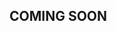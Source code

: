 ## COMING SOON
<!-- # Hacktiv8 Phase 0 Week 4: Logics in JavaScript

![Header](assets/header-w1.jpg)

Selamat sudah melalui kegiatan pekan ketiga! Di pekan keempat ini, kita akan fokus untuk mengasah logika dan pemrograman kita dengan terus mengerjakan tantangan. Minggu ini mungkin akan sulit, karena sangat banyak tantangan dengan berbagai bentuk yang harus kamu selesaikan. Namun, dengan tetap semangat, maka kamu pasti bisa menyelesaikan seluruh tantangan ini!

![Let's start!](assets/start.png)

## Senin - Online Live Coding (Arrays, Looping, & Conditionals)

Tiba saatnya kita melakukan Live Coding Online yang bertujuan untuk menguji kemampuanmu sesuai dengan yang telah kamu pelajari dan kamu latih di pekan ini. Melalui live coding ini kami akan menilai pengertian kamu selama ini tentang JavaScript, dan tentunya kami akan memberikan feedback agar kamu bisa meningkatkan bagian mana yang masih kurang. Sesi online live coding ini, tidak seperti tantangan-tantangan di hari-hari sebelumnya. **Kamu tidak bisa mengulang atau memperbaiki apa yang telah kamu kerjakan di sesi live coding.** Sesi live coding tidak dibuat untuk membuatmu gagal, namun untuk memastikan apakah kamu telah terlatih dengan soal-soal coderbyte sebelumnya. Gagal di sesi live coding tidak mutlak membuatmu gagal di Phase 0, namun akan mempengaruhi keputusan instruktur untuk bisa melanjutkanmu ke Phase 1.

Pilih waktu yang bisa kamu ikuti pada Sesi dibawah ini :

Sesi Pagi : 10.00 WIB - 11.00 WIB

Sesi Siang : 14.00 WIB - 15.00 WIB

## Selasa - Numbers Crunching
Hari baru, tantangan baru! terus tantang diri kamu untuk mengahadapi tantangan baru minggu ini dan percayalah semuanya akan terbalaskan pada waktunya :smile:

- :pushpin: [Form Pengumpulan Tugas Week 4 Jack Fox](https://airtable.com/shrJT6pI97roZ8jLm )
- :anchor:
[Angka Prima](/modules/challenge-angka-prima.md)
- :anchor:
[Faktor Persekutuan Terbesar](/modules/challenge-faktor-persekutuan-terbesar.md)
- :anchor:
[Cari Mean](/modules/challenge-cari-mean.md)
- :anchor:
[Cari Median](/modules/challenge-cari-median.md)
- :anchor:
[Cari Modus](/modules/challenge-cari-modus.md)

## Rabu - Built-in Functions Mastery
Hari kedua di pekan keempat. Keep up the good work! Banyak tantangan menunggu seminggu ke depan :cool:

- :pushpin: [Form Pengumpulan Tugas Week 4 Jack Fox](https://airtable.com/shrJT6pI97roZ8jLm )
- :anchor:
[Digit Perkalian Minimum](/modules/challenge-digit-perkalian-minimum.md)
- :anchor:
[Urutkan Abjad](/modules/challenge-urutkan-abjad.md)
- :anchor:
[Tukar Ukuran](/modules/challenge-tukar-besar-kecil.md)
- :rocket:
[Cek AB](/modules/challenge-cek-ab.md)

## Kamis - Play with Strings
Lanjutkan perjuanganmu di tengah banyaknya tantangan yang diberikan di pekan ke empat. Tidak terasa, sudah kamu sudah masuk hari ketiga!

- :pushpin: [Form Pengumpulan Tugas Week 4 Jack Fox](https://airtable.com/shrJT6pI97roZ8jLm )
- :anchor:
[Tambah Dash](/modules/challenge-tambah-dash.md)
- :anchor:
[Ubah Kapital](/modules/challenge-ubah-kapital.md)
- :anchor:
[Ubah Huruf](/modules/challenge-ubah-huruf.md)
- :anchor:
[Hitung Huruf](/modules/challenge-hitung-huruf.md)

## Jumat - Train

- :anchor:
[Alien Numbers](/)
- :anchor:
[Pig Latin](/)

## Sabtu dan Minggu

- [Refleksi kegiatan pekan ini](https://github.com/hacktiv8/phase-0-activities/blob/master/modules/reflection.md)
- [Blogging teknikal terkait skill pekan ini](https://github.com/hacktiv8/phase-0-activities/blob/master/modules/blog.md)

Selamat berpetualang dengan logika lebih lanjut! Jika ada hal yang perlu ditanyakan, langsung saja berdiskusi di grup ya.

Salam,

Tim Hacktiv8

![Hacktiv8 Banner](assets/banner.png) -->

